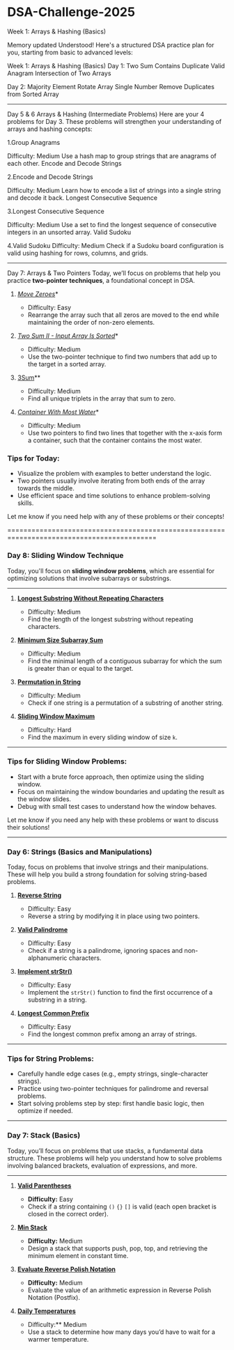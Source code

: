 # DSA-Challenge-2025
Week 1: Arrays & Hashing (Basics)

Memory updated
Understood! Here's a structured DSA practice plan for you, starting from basic to advanced levels:

Week 1: Arrays & Hashing (Basics)
Day 1:
Two Sum
Contains Duplicate
Valid Anagram
Intersection of Two Arrays

Day 2:
Majority Element
Rotate Array
Single Number
Remove Duplicates from Sorted Array
___________________________________________________________________________________________

Day 5 & 6 Arrays & Hashing (Intermediate Problems)
Here are your 4 problems for Day 3. These problems will strengthen your understanding of arrays and hashing concepts:

1.Group Anagrams

Difficulty: Medium
Use a hash map to group strings that are anagrams of each other.
Encode and Decode Strings

2.Encode and Decode Strings

Difficulty: Medium
Learn how to encode a list of strings into a single string and decode it back.
Longest Consecutive Sequence

3.Longest Consecutive Sequence

Difficulty: Medium
Use a set to find the longest sequence of consecutive integers in an unsorted array.
Valid Sudoku

4.Valid Sudoku
Difficulty: Medium
Check if a Sudoku board configuration is valid using hashing for rows, columns, and grids.

-------------------------------------------------------------------------
Day 7: Arrays & Two Pointers 
Today, we’ll focus on problems that help you practice **two-pointer techniques**, a foundational concept in DSA.

1. *[Move Zeroes](https://leetcode.com/problems/move-zeroes/)**  
   - Difficulty: Easy  
   - Rearrange the array such that all zeros are moved to the end while maintaining the order of non-zero elements.  

2. *[Two Sum II - Input Array Is Sorted](https://leetcode.com/problems/two-sum-ii-input-array-is-sorted/)**  
   - Difficulty: Medium  
   - Use the two-pointer technique to find two numbers that add up to the target in a sorted array.  

3. [3Sum](https://leetcode.com/problems/3sum/)**  
   - Difficulty: Medium  
   - Find all unique triplets in the array that sum to zero.  

4. *[Container With Most Water](https://leetcode.com/problems/container-with-most-water/)**  
   - Difficulty: Medium  
   - Use two pointers to find two lines that together with the x-axis form a container, such that the container contains the most water.  



### Tips for Today:  
- Visualize the problem with examples to better understand the logic.  
- Two pointers usually involve iterating from both ends of the array towards the middle.  
- Use efficient space and time solutions to enhance problem-solving skills.  

Let me know if you need help with any of these problems or their concepts!

===========================================================================================
### **Day 8: Sliding Window Technique**  
Today, you'll focus on **sliding window problems**, which are essential for optimizing solutions that involve subarrays or substrings.

---

1. **[Longest Substring Without Repeating Characters](https://leetcode.com/problems/longest-substring-without-repeating-characters/)**  
   - Difficulty: Medium  
   - Find the length of the longest substring without repeating characters.  

2. **[Minimum Size Subarray Sum](https://leetcode.com/problems/minimum-size-subarray-sum/)**  
   - Difficulty: Medium  
   - Find the minimal length of a contiguous subarray for which the sum is greater than or equal to the target.  

3. **[Permutation in String](https://leetcode.com/problems/permutation-in-string/)**  
   - Difficulty: Medium  
   - Check if one string is a permutation of a substring of another string.  

4. **[Sliding Window Maximum](https://leetcode.com/problems/sliding-window-maximum/)**  
   - Difficulty: Hard  
   - Find the maximum in every sliding window of size `k`.  

---

### Tips for Sliding Window Problems:  
- Start with a brute force approach, then optimize using the sliding window.  
- Focus on maintaining the window boundaries and updating the result as the window slides.  
- Debug with small test cases to understand how the window behaves.

Let me know if you need any help with these problems or want to discuss their solutions!

----------------------------------------------------------------------------------

### **Day 6: Strings (Basics and Manipulations)**  
Today, focus on problems that involve strings and their manipulations. These will help you build a strong foundation for solving string-based problems.


1. **[Reverse String](https://leetcode.com/problems/reverse-string/)**  
   - Difficulty: Easy  
   - Reverse a string by modifying it in place using two pointers.  

2. **[Valid Palindrome](https://leetcode.com/problems/valid-palindrome/)**  
   - Difficulty: Easy  
   - Check if a string is a palindrome, ignoring spaces and non-alphanumeric characters.  

3. **[Implement strStr()](https://leetcode.com/problems/implement-strstr/)**  
   - Difficulty: Easy  
   - Implement the `strStr()` function to find the first occurrence of a substring in a string.  

4. **[Longest Common Prefix](https://leetcode.com/problems/longest-common-prefix/)**  
   - Difficulty: Easy  
   - Find the longest common prefix among an array of strings.  

---

### Tips for String Problems:  
- Carefully handle edge cases (e.g., empty strings, single-character strings).  
- Practice using two-pointer techniques for palindrome and reversal problems.  
- Start solving problems step by step: first handle basic logic, then optimize if needed.
____________________________________________________________________________
### **Day 7: Stack (Basics)**  
Today, you’ll focus on problems that use stacks, a fundamental data structure. These problems will help you understand how to solve problems involving balanced brackets, evaluation of expressions, and more.

---

1. **[Valid Parentheses](https://leetcode.com/problems/valid-parentheses/)**  
   - **Difficulty:** Easy  
   - Check if a string containing `()` `{}` `[]` is valid (each open bracket is closed in the correct order).

2. **[Min Stack](https://leetcode.com/problems/min-stack/)**  
   - **Difficulty:** Medium  
   - Design a stack that supports push, pop, top, and retrieving the minimum element in constant time.

3. **[Evaluate Reverse Polish Notation](https://leetcode.com/problems/evaluate-reverse-polish-notation/)**  
   - **Difficulty:** Medium  
   - Evaluate the value of an arithmetic expression in Reverse Polish Notation (Postfix).  

4. **[Daily Temperatures](https://leetcode.com/problems/daily-temperatures/)**  
   - Difficulty:** Medium  
   - Use a stack to determine how many days you’d have to wait for a warmer temperature.


